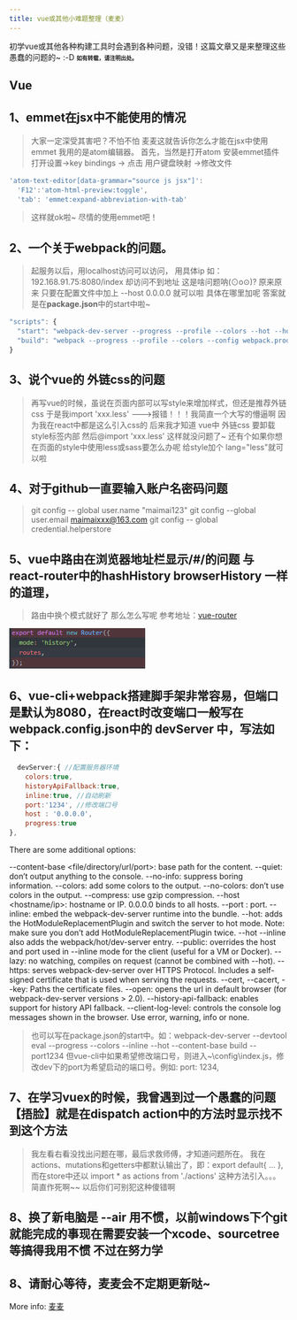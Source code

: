 ```yaml
---
title: vue或其他小难题整理（麦麦）
---
```

初学vue或其他各种构建工具时会遇到各种问题，没错！这篇文章又是来整理这些愚蠢的问题的~ :-D
<font size=1>**如有转载，请注明出处。**</font>
## Vue
## 1、emmet在jsx中不能使用的情况
> 大家一定深受其害吧？不怕不怕 麦麦这就告诉你怎么才能在jsx中使用emmet
> 我用的是atom编辑器。
> 首先，当然是打开atom 安装emmet插件 打开设置->key bindings -> 点击 用户键盘映射 ->修改文件
```javascript
'atom-text-editor[data-grammar="source js jsx"]':
  'F12':'atom-html-preview:toggle',
  'tab': 'emmet:expand-abbreviation-with-tab'
```
> 这样就ok啦~ 尽情的使用emmet吧！

## 2、一个关于webpack的问题。
> 起服务以后，用localhost访问可以访问，
> 用具体ip 如：192.168.91.75:8080/index 却访问不到地址
> 这是啥问题呐(⊙o⊙)?
> 原来原来 只要在配置文件中加上 --host 0.0.0.0 就可以啦
> 具体在哪里加呢 答案就是在**package.json**中的start中啦~
```javascript
"scripts": {
  "start": "webpack-dev-server --progress --profile --colors --hot --host 0.0.0.0",
  "build": "webpack --progress --profile --colors --config webpack.production.config.js"
}
```

## 3、说个vue的 外链css的问题
> 再写vue的时候，虽说在页面内部可以写style来增加样式，但还是推荐外链css
> 于是我import 'xxx.less' --->报错！！！我简直一个大写的懵逼啊 因为我在react中都是这么引入css的
> 后来我才知道 vue中 外链css 要卸载style标签内部 然后@import 'xxx.less'
> 这样就没问题了~
> 还有个如果你想在页面的style中使用less或sass要怎么办呢
> 给style加个 lang="less"就可以啦

<!--more-->
## 4、对于github一直要输入账户名密码问题
> git config -- global user.name "maimai123"
> git config --global user.email maimaixxx@163.com
> git config -- global credential.helperstore

## 5、vue中路由在浏览器地址栏显示/#/的问题 与react-router中的hashHistory browserHistory 一样的道理，
> 路由中换个模式就好了
> 那么怎么写呢 参考地址：[vue-router](http://router.vuejs.org/en/essentials/history-mode.html)

<img src="https://github.com/maimai123/maimai123.github.io/blob/master/img/router.png?raw=true" />

## 6、vue-cli+webpack搭建脚手架非常容易，但端口是默认为8080，在react时改变端口一般写在webpack.config.json中的 devServer 中，写法如下：
```javascript
  devServer:{ //配置服务器环境
    colors:true,
    historyApiFallback:true,
    inline:true, //自动刷新
    port:'1234', //修改端口号
    host : '0.0.0.0',
    progress:true
},

```

There are some additional options:

--content-base <file/directory/url/port>: base path for the content.
--quiet: don’t output anything to the console.
--no-info: suppress boring information.
--colors: add some colors to the output.
--no-colors: don’t use colors in the output.
--compress: use gzip compression.
--host <hostname/ip>: hostname or IP. 0.0.0.0 binds to all hosts.
--port <number>: port.
--inline: embed the webpack-dev-server runtime into the bundle.
--hot: adds the HotModuleReplacementPlugin and switch the server to hot mode. Note: make sure you don’t add HotModuleReplacementPlugin twice.
--hot --inline also adds the webpack/hot/dev-server entry.
--public: overrides the host and port used in --inline mode for the client (useful for a VM or Docker).
--lazy: no watching, compiles on request (cannot be combined with --hot).
--https: serves webpack-dev-server over HTTPS Protocol. Includes a self-signed certificate that is used when serving the requests.
--cert, --cacert, --key: Paths the certificate files.
--open: opens the url in default browser (for webpack-dev-server versions > 2.0).
--history-api-fallback: enables support for history API fallback.
--client-log-level: controls the console log messages shown in the browser. Use error, warning, info or none.

> 也可以写在package.json的start中。如：webpack-dev-server --devtool eval --progress --colors --inline --hot --content-base build --port1234
> 但vue-cli中如果希望修改端口号，则进入~\config\index.js，修改dev下的port为希望启动的端口号。例如: port: 1234,

## 7、在学习vuex的时候，我曾遇到过一个愚蠢的问题 【捂脸】就是在dispatch action中的方法时显示找不到这个方法
> 我左看右看没找出问题在哪，最后求救师傅，才知道问题所在。
> 我在actions、mutations和getters中都默认输出了，即：export default{ ... }, 而在store中还以
> import * as actions from './actions'
> 这种方法引入。。。简直作死啊~~
> 以后你们可别犯这种傻错啊

## 8、换了新电脑是 --air 用不惯，以前windows下个git就能完成的事现在需要安装一个xcode、sourcetree等搞得我用不惯 不过在努力学








## 8、请耐心等待，麦麦会不定期更新哒~
More info: [麦麦](https://github.com/maimai123)
